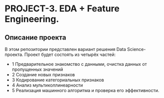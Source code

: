 # PROJECT-3. EDA + Feature Engineering.

## Описание проекта
В этом репозитории представлен вариант решения Data Science-проекта. 
Проект будет состоять из четырёх частей:
- 1 Предварительное знакомство с данными, oчистка данных от пропущенных значений
- 2 Создание новых признаков
- 3 Кодирование категориальных признаков
- 4 Анализ мультиколлинеарности
- 5 Реализация машинного алгоритма и проверка его эффективности.
